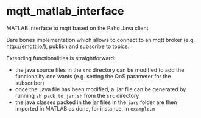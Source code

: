 # mqtt_matlab_interface
MATLAB interface to mqtt based on the Paho Java client

Bare bones implementation which allows to connect to an mqtt broker (e.g. http://emqtt.io/), publish and subscribe to topics.

Extending functionalities is straightforward:
- the java source files in the `src` directory can be modified to add the funcionality one wants (e.g. setting the QoS parameter for the subscriber)
- once the .java file has been modified, a .jar file can be generated by running `sh pack_to_jar.sh` from the `src` directory
- the java classes packed in the jar files in the `jars` folder are then imported in MATLAB as done, for instance, in `example.m`
